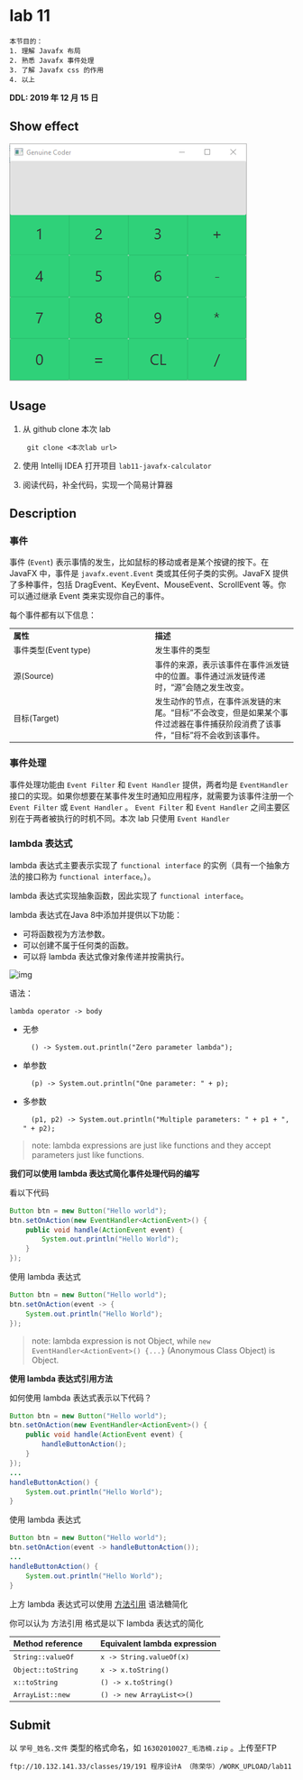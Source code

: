 # lab 11

    本节目的：
    1. 理解 Javafx 布局
    2. 熟悉 Javafx 事件处理
    3. 了解 Javafx css 的作用
    4. 以上

**DDL: 2019 年 12 月 15 日**

## Show effect

![calculator_effect](./img/68747470733a2f2f692e696d6775722e636f6d2f5756634d7173672e676966.gif)

## Usage
1. 从 github clone 本次 lab
    
        git clone <本次lab url>
2. 使用 Intellij IDEA 打开项目 `lab11-javafx-calculator`

3. 阅读代码，补全代码，实现一个简易计算器

## Description

### 事件
事件 (`Event`) 表示事情的发生，比如鼠标的移动或者是某个按键的按下。在 JavaFX 中，事件是 `javafx.event.Event` 类或其任何子类的实例。JavaFX 提供了多种事件，包括 DragEvent、KeyEvent、MouseEvent、ScrollEvent 等。你可以通过继承 Event 类来实现你自己的事件。

每个事件都有以下信息：

<table>
    <tbody>
        <tr>
            <td width="284"><strong>属性</strong></td>
            <td width="284"><strong>描述</strong></td>
        </tr>
        <tr>
            <td width="284">事件类型(Event type)</td>
            <td width="284">发生事件的类型</td>
        </tr>
        <tr>
            <td width="284">源(Source)</td>
            <td width="284">事件的来源，表示该事件在事件派发链中的位置。事件通过派发链传递时，“源”会随之发生改变。</td>
        </tr>
        <tr>
            <td width="284">目标(Target)</td>
            <td width="284">发生动作的节点，在事件派发链的末尾。“目标”不会改变，但是如果某个事件过滤器在事件捕获阶段消费了该事件，“目标”将不会收到该事件。</td>
        </tr>
    </tbody>
</table>

### 事件处理
事件处理功能由 `Event Filter` 和 `Event Handler` 提供，两者均是 `EventHandler` 接口的实现。如果你想要在某事件发生时通知应用程序，就需要为该事件注册一个 `Event Filter` 或 `Event Handler` 。 `Event Filter` 和 `Event Handler` 之间主要区别在于两者被执行的时机不同。本次 lab 只使用 `Event Handler`

### lambda 表达式

lambda 表达式主要表示实现了 `functional interface` 的实例（具有一个抽象方法的接口称为 `functional interface`。）。 

lambda 表达式实现抽象函数，因此实现了 `functional interface`。 

lambda 表达式在Java 8中添加并提供以下功能：
- 可将函数视为方法参数。
- 可以创建不属于任何类的函数。 
- 可以将 lambda 表达式像对象传递并按需执行。

![img](https://media.geeksforgeeks.org/wp-content/uploads/lambda-expression.jpg)

语法：
    
    lambda operator -> body

- 无参

        () -> System.out.println("Zero parameter lambda");
- 单参数

        (p) -> System.out.println("One parameter: " + p);
- 多参数

        (p1, p2) -> System.out.println("Multiple parameters: " + p1 + ", " + p2);

> note: lambda expressions are just like functions and they accept parameters just like functions.

**我们可以使用 lambda 表达式简化事件处理代码的编写**

看以下代码
```java
Button btn = new Button("Hello world");
btn.setOnAction(new EventHandler<ActionEvent>() {
    public void handle(ActionEvent event) {
        System.out.println("Hello World");
    }
});
```

使用 lambda 表达式
```java
Button btn = new Button("Hello world");
btn.setOnAction(event -> {
    System.out.println("Hello World");
});
```

> note: lambda expression is not Object, while `new EventHandler<ActionEvent>() {...}` (Anonymous Class Object) is Object.

**使用 lambda 表达式引用方法**

如何使用 lambda 表达式表示以下代码？
```java
Button btn = new Button("Hello world");
btn.setOnAction(new EventHandler<ActionEvent>() {
    public void handle(ActionEvent event) {
        handleButtonAction();
    }
});
...
handleButtonAction() {
    System.out.println("Hello World");
}
```

使用 lambda 表达式
```java
Button btn = new Button("Hello world");
btn.setOnAction(event -> handleButtonAction());
...
handleButtonAction() {
    System.out.println("Hello World");
}
```

上方 lambda 表达式可以使用 [方法引用](https://www.zhihu.com/question/28565691/answer/192332183) 语法糖简化

你可以认为 方法引用 格式是以下 lambda 表达式的简化
<table>
  <thead>
    <tr>
      <th>Method reference</th>
      <th>&nbsp;</th>
      <th>Equivalent lambda expression</th>
    </tr>
  </thead>
  <tbody>
    <tr>
      <td><code class="java">String::valueOf</code></td>
      <td></td>
      <td><code class="java">x -&gt; String.valueOf(x)</code></td>
    </tr>
    <tr>
      <td><code class="java">Object::toString</code></td>
      <td></td>
      <td><code class="java">x -&gt; x.toString()</code></td>
    </tr>
    <tr>
      <td><code class="java">x::toString</code></td>
      <td></td>
      <td><code class="java">() -&gt; x.toString()</code></td>
    </tr>
    <tr>
      <td><code class="java">ArrayList::<span class="keyword">new</span></code></td>
      <td></td>
      <td><code class="java">() -&gt; <span class="keyword">new</span> ArrayList&lt;&gt;()</code></td>
    </tr>
  </tbody>
</table>

## Submit

以 `学号_姓名.文件` 类型的格式命名，如 `16302010027_毛浩楠.zip` 。上传至FTP

    ftp://10.132.141.33/classes/19/191 程序设计A （陈荣华）/WORK_UPLOAD/lab11